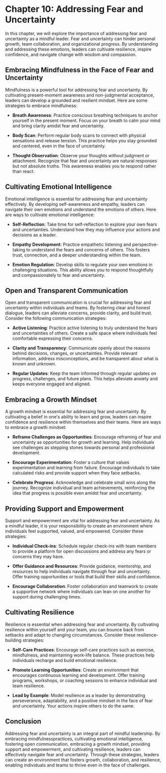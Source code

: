 Chapter 10: Addressing Fear and Uncertainty
===========================================

In this chapter, we will explore the importance of addressing fear and uncertainty as a mindful leader. Fear and uncertainty can hinder personal growth, team collaboration, and organizational progress. By understanding and addressing these emotions, leaders can cultivate resilience, inspire confidence, and navigate change with wisdom and compassion.

Embracing Mindfulness in the Face of Fear and Uncertainty
---------------------------------------------------------

Mindfulness is a powerful tool for addressing fear and uncertainty. By cultivating present-moment awareness and non-judgmental acceptance, leaders can develop a grounded and resilient mindset. Here are some strategies to embrace mindfulness:

* **Breath Awareness**: Practice conscious breathing techniques to anchor yourself in the present moment. Focus on your breath to calm your mind and bring clarity amidst fear and uncertainty.

* **Body Scan**: Perform regular body scans to connect with physical sensations and release tension. This practice helps you stay grounded and centered, even in the face of uncertainty.

* **Thought Observation**: Observe your thoughts without judgment or attachment. Recognize that fear and uncertainty are natural responses but not absolute truths. This awareness enables you to respond rather than react.

Cultivating Emotional Intelligence
----------------------------------

Emotional intelligence is essential for addressing fear and uncertainty effectively. By developing self-awareness and empathy, leaders can navigate their own emotions and understand the emotions of others. Here are ways to cultivate emotional intelligence:

* **Self-Reflection**: Take time for self-reflection to explore your own fears and uncertainties. Understand how they may influence your actions and decisions as a leader.

* **Empathy Development**: Practice empathetic listening and perspective-taking to understand the fears and concerns of others. This fosters trust, connection, and a deeper understanding within the team.

* **Emotion Regulation**: Develop skills to regulate your own emotions in challenging situations. This ability allows you to respond thoughtfully and compassionately to fear and uncertainty.

Open and Transparent Communication
----------------------------------

Open and transparent communication is crucial for addressing fear and uncertainty within individuals and teams. By fostering clear and honest dialogue, leaders can alleviate concerns, provide clarity, and build trust. Consider the following communication strategies:

* **Active Listening**: Practice active listening to truly understand the fears and uncertainties of others. Create a safe space where individuals feel comfortable expressing their concerns.

* **Clarity and Transparency**: Communicate openly about the reasons behind decisions, changes, or uncertainties. Provide relevant information, address misconceptions, and be transparent about what is known and unknown.

* **Regular Updates**: Keep the team informed through regular updates on progress, challenges, and future plans. This helps alleviate anxiety and keeps everyone engaged and aligned.

Embracing a Growth Mindset
--------------------------

A growth mindset is essential for addressing fear and uncertainty. By cultivating a belief in one's ability to learn and grow, leaders can inspire confidence and resilience within themselves and their teams. Here are ways to embrace a growth mindset:

* **Reframe Challenges as Opportunities**: Encourage reframing of fear and uncertainty as opportunities for growth and learning. Help individuals see challenges as stepping stones towards personal and professional development.

* **Encourage Experimentation**: Foster a culture that values experimentation and learning from failure. Encourage individuals to take calculated risks and provide support when they face setbacks.

* **Celebrate Progress**: Acknowledge and celebrate small wins along the journey. Recognize individual and team achievements, reinforcing the idea that progress is possible even amidst fear and uncertainty.

Providing Support and Empowerment
---------------------------------

Support and empowerment are vital for addressing fear and uncertainty. As a mindful leader, it is your responsibility to create an environment where individuals feel supported, valued, and empowered. Consider these strategies:

* **Individual Check-ins**: Schedule regular check-ins with team members to provide a platform for open discussions and address any fears or concerns they may have.

* **Offer Guidance and Resources**: Provide guidance, mentorship, and resources to help individuals navigate through fear and uncertainty. Offer training opportunities or tools that build their skills and confidence.

* **Encourage Collaboration**: Foster collaboration and teamwork to create a supportive network where individuals can lean on one another for support during challenging times.

Cultivating Resilience
----------------------

Resilience is essential when addressing fear and uncertainty. By cultivating resilience within yourself and your team, you can bounce back from setbacks and adapt to changing circumstances. Consider these resilience-building strategies:

* **Self-Care Practices**: Encourage self-care practices such as exercise, mindfulness, and maintaining work-life balance. These practices help individuals recharge and build emotional resilience.

* **Promote Learning Opportunities**: Create an environment that encourages continuous learning and development. Offer training programs, workshops, or coaching sessions to enhance individual and team resilience.

* **Lead by Example**: Model resilience as a leader by demonstrating perseverance, adaptability, and a positive mindset in the face of fear and uncertainty. Your actions inspire others to do the same.

Conclusion
----------

Addressing fear and uncertainty is an integral part of mindful leadership. By embracing mindfulnesspractices, cultivating emotional intelligence, fostering open communication, embracing a growth mindset, providing support and empowerment, and cultivating resilience, leaders can effectively navigate fear and uncertainty. Through these strategies, leaders can create an environment that fosters growth, collaboration, and resilience, enabling individuals and teams to thrive even in the face of challenges.
